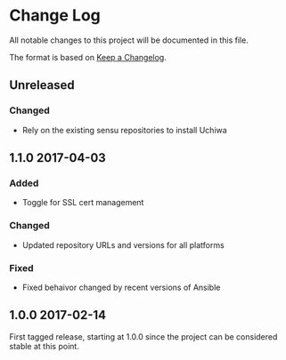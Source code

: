# Change Log
All notable changes to this project will be documented in this file.

The format is based on [Keep a Changelog](http://keepachangelog.com/).

## Unreleased
### Changed
- Rely on the existing sensu repositories to install Uchiwa

## 1.1.0 2017-04-03
### Added
- Toggle for SSL cert management

### Changed
- Updated repository URLs and versions for all platforms

### Fixed
- Fixed behaivor changed by recent versions of Ansible

## 1.0.0 2017-02-14

First tagged release, starting at 1.0.0 since the project can be considered stable at this point.
